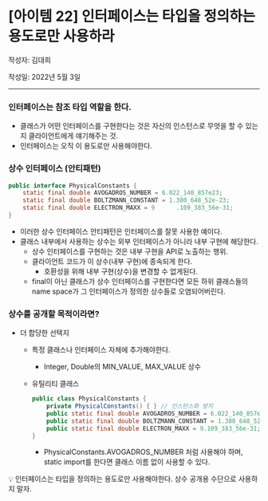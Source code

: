 # [아이템 22] 인터페이스는 타입을 정의하는 용도로만 사용하라

작성자: 김대희

작성일: 2022년 5월 3일

---

### 인터페이스는 참조 타입 역할을 한다.

- 클래스가 어떤 인터페이스를 구현한다는 것은 자신의 인스턴스로 무엇을 할 수 있는지 클라이언트에게 얘기해주는 것.
- 인터페이스는 오직 이 용도로만 사용해야한다.

### 상수 인터페이스 (안티패턴)

```java
public interface PhysicalConstants {
    static final double AVOGADROS_NUMBER = 6.022_140_857e23;
    static final double BOLTZMANN_CONSTANT = 1.380_648_52e-23;
    static final double ELECTRON_MAXX = 9      .109_383_56e-31;
}
```

- 이러한 상수 인터페이스 안티패턴은 인터페이스를 잘못 사용한 예이다.
- 클래스 내부에서 사용하는 상수는 외부 인터페이스가 아니라 내부 구현에 해당한다.
    - 상수 인터페이스를 구현하는 것은 내부 구현을 API로 노출하는 행위.
    - 클라이언트 코드가 이 상수(내부 구현)에 종속되게 한다.
        - 호환성을 위해 내부 구현(상수)을 변경할 수 없게된다.
    - final이 아닌 클래스가 상수 인터페이스를 구현한다면 모든 하위 클래스들의name space가 그 인터페이스가 정의한 상수들로 오염되어버린다.

### 상수를 공개할 목적이라면?

- 더 합당한 선택지
    - 특정 클래스나 인터페이스 자체에 추가해야한다.
        - Integer, Double의 MIN_VALUE, MAX_VALUE 상수
    - 유틸리티 클래스
        
        ```java
        public class PhysicalConstants {
            private PhysicalConstants() { } // 인스턴스화 방지
            public static final double AVOGADROS_NUMBER = 6.022_140_857e23;
            public static final double BOLTZMANN_CONSTANT = 1.380_648_52e-23;
            public static final double ELECTRON_MAXX = 9.109_383_56e-31;
        }
        ```
        
        - PhysicalConstants.AVOGADROS_NUMBER 처럼 사용해야 하며, static import를 한다면 클래스 이름 없이 사용할 수 있다.

<aside>
💡 인터페이스는 타입을 정의하는 용도로만 사용해야한다.
상수 공개용 수단으로 사용하지 말자.

</aside>